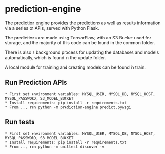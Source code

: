 # prediction-engine

The prediction engine provides the predictions as well as results information via a series of APIs, served with Python Flask.

The predictions are made using TensorFlow, with an S3 Bucket used for storage, and the majority of this code can be found in the common folder.

There is also a background process for updating the databases and models automatically, which is found in the update folder.

A local module for training and creating models can be found in train.

## Run Prediction APIs
    * First set environment variables: MYSQL_USER, MYSQL_DB, MYSQL_HOST, MYSQL_PASSWORD, S3_MODEL_BUCKET
    * Install requirements: pip install -r requirements.txt
    * From .., run python -m prediction-engine.predict.pywsgi

## Run tests
    * First set environment variables: MYSQL_USER, MYSQL_DB, MYSQL_HOST, MYSQL_PASSWORD, S3_MODEL_BUCKET
    * Install requirements: pip install -r requirements.txt
    * From .., run python -m unittest discover -v